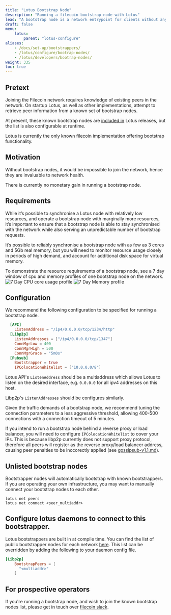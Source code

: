 ```yaml
---
title: "Lotus Bootstrap Node"
description: "Running a filecoin bootstrap node with Lotus"
lead: "A bootstrap node is a network entrypoint for clients without any existing peer information"
draft: false
menu:
    lotus:
        parent: "lotus-configure"
aliases:
    - /docs/set-up/bootstrappers/
    - /lotus/configure/bootrap-nodes/
    - /lotus/developers/bootrap-nodes/
weight: 335
toc: true
---
```

## Pretext

Joining the Filecoin network requires knowledge of existing peers in the network. On startup Lotus, as well as other
implementations, attempt to retrieve peer information from a known set of bootstrap nodes.

At present, these known bootstrap nodes are [included in](https://github.com/filecoin-project/lotus/blob/master/build/bootstrap/mainnet.pi) Lotus releases, but the list is also configurable at runtime.

Lotus is currently the only known filecoin implementation offering bootstrap functionality.

## Motivation

Without bootstrap nodes, it would be impossible to join the network, hence they are invaluable to network health.

There is currently no monetary gain in running a bootstrap node.

## Requirements

While it’s possible to synchronise a Lotus node with relatively low resources, and operate a bootstrap node with
marginally more resources, it’s important to ensure that a bootstrap node is able to stay synchronised with the
network while also serving an unpredictable number of bootstrap requests.

It’s possible to reliably synchronise a bootstrap node with as few as 3 cores and 5Gb real memory, but you will need
to monitor resource usage closely in periods of high demand, and account for additional disk space for virtual memory.

To demonstrate the resource requirements of a bootstrap node, see a 7 day window of cpu and memory profiles of one
bootstrap node on the network.
![7 Day CPU core usage profile](7d-cpu.png "7 Day CPU profile")
![7 Day Memory profile](7d-memory.png "7 Day Memory profile")

## Configuration
We recommend the following configuration to be specified for running a bootstrap node.
```toml
  [API]
    ListenAddress = "/ip4/0.0.0.0/tcp/1234/http"
  [Libp2p]
    ListenAddresses = ["/ip4/0.0.0.0/tcp/1347"]
    ConnMgrLow = 400
    ConnMgrHigh = 500
    ConnMgrGrace = "5m0s"
  [Pubsub]
    Bootstrapper = true
    IPColocationWhitelist = ["10.0.0.0/8"]
```


Lotus API's `ListenAddress` should be a multiaddress which allows Lotus to listen on the desired interface,
e.g. `0.0.0.0` for all ipv4 addresses on this host.

Libp2p's `ListenAddresses` should be configures similarly. 

Given the traffic demands of a bootstrap node, we recommend tuning the connection parameters to a less
aggressive threshold, allowing 400-500 connections with a connection timeout of 5 minutes.

If you intend to run a bootstrap node behind a reverse proxy or load balancer, you will need to configure
`IPColocationWhitelist` to cover your IPs. This is because libp2p currently does not support proxy protocol,
therefore all peers will register as the reverse proxy/load balancer address, causing peer penalties to be inccorectly
applied (see
[gossipsub-v1.1.md](https://github.com/libp2p/specs/blob/50db89f3a71a87b096b0994a43a2dce0d251aeec/pubsub/gossipsub/gossipsub-v1.1.md?plain=1#L322)).

## Unlisted bootstrap nodes
Bootstrapper nodes will automatically bootstrap with known bootstrappers. If you are operating your own
infrastructure, you may want to manually connect your bootstrap nodes to each other.

```shell
lotus net peers
lotus net connect <peer_multiaddr>
```

## Configure lotus daemons to connect to this bootstrapper.

Lotus bootstrappers are built in at compile time. You can find the list of public bootstrapper nodes for
each network [here](https://github.com/filecoin-project/lotus/tree/master/build/bootstrap). This list can be overridden by adding the following to your daemon config file.

```toml
[Libp2p]
    BootstrapPeers = [
      "<multiaddr>"
    ]
```

## For prospective operators
If you're running a bootstrap node, and wish to join the known bootstrap nodes list, please get in touch over [filecoin slack](https://filecoin.io/slack/).

